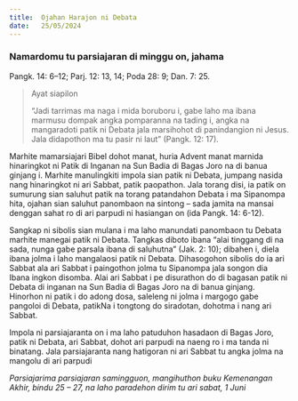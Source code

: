 ```yaml
---
title:  Ojahan Harajon ni Debata
date:   25/05/2024
---
```


### Namardomu tu parsiajaran di minggu on, jahama
Pangk. 14: 6–12; Parj. 12: 13, 14; Poda 28: 9; Dan. 7: 25.

> <p>Ayat siapilon</p>
> “Jadi tarrimas ma naga i mida boruboru i, gabe laho ma ibana marmusu dompak angka pomparanna na tading i, angka na mangaradoti patik ni Debata jala marsihohot di panindangion ni Jesus. Jala didapothon ma tu pasir ni laut” (Pangk. 12: 17).

Marhite mamarsiajari Bibel dohot manat, huria Advent manat marnida hinaringkot ni Patik di Inganan na Sun Badia di Bagas Joro na di banua ginjang i. Marhite manulingkiti impola sian patik ni Debata, jumpang nasida nang hinaringkot ni ari Sabbat, patik paopathon. Jala torang disi, ia patik on sumurung sian saluhut patik na torang patandahon Debata i ma Sipanompa hita, ojahan sian saluhut panombaon na sintong – sada jamita na mansai denggan sahat ro di ari parpudi ni hasiangan on (ida Pangk. 14: 6-12).

Sangkap ni sibolis sian mulana i ma laho manundati panombaon tu Debata marhite manegai patik ni Debata. Tangkas diboto ibana “alai tinggang di na sada, nunga gabe parsala ibana di saluhutna” (Jak. 2: 10); dibahen i, diela ibana jolma i laho mangalaosi patik ni Debata. Dihasogohon sibolis do ia ari Sabbat ala ari Sabbat i paingothon jolma tu Sipanompa jala songon dia Ibana ingkon disomba. Alai ari Sabbat i pe disurathon do di bagasan patik ni Debata di inganan na Sun Badia di Bagas Joro na di banua ginjang. Hinorhon ni patik i do adong dosa, saleleng ni jolma i margogo gabe pangoloi di Debata, patikNa i tongtong do siradotan, dohotma i nang ari Sabbat.

Impola ni parsiajaranta on i ma laho patuduhon hasadaon di Bagas Joro, patik ni Debata, ari Sabbat, dohot ari parpudi na naeng ro i ma tanda ni binatang. Jala parsiajaranta nang hatigoran ni ari Sabbat tu angka jolma na mangolu di ari parpudi

_Parsiajarima parsiajaran samingguon, mangihuthon buku Kemenangan Akhir, bindu 25 – 27, na laho paradehon dirim tu ari sabat, 1 Juni_